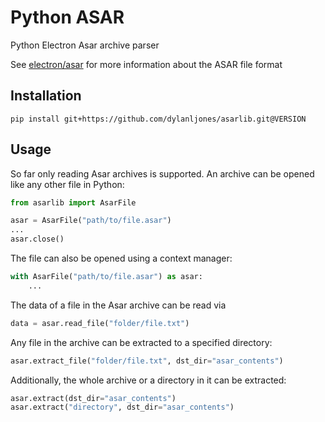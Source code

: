 # Python ASAR

Python Electron Asar archive parser

See [electron/asar](https://github.com/electron/asar) for more information about the ASAR file format

## Installation

````commandline
pip install git+https://github.com/dylanljones/asarlib.git@VERSION
````


## Usage

So far only reading Asar archives is supported. An archive can be opened like
any other file in Python:
````python
from asarlib import AsarFile

asar = AsarFile("path/to/file.asar")
...
asar.close()
````

The file can also be opened using a context manager:
````python
with AsarFile("path/to/file.asar") as asar:
    ...
````

The data of a file in the Asar archive can be read via
````python
data = asar.read_file("folder/file.txt")
````

Any file in the archive can be extracted to a specified directory:
````python
asar.extract_file("folder/file.txt", dst_dir="asar_contents")
````

Additionally, the whole archive or a directory in it can be extracted:
````python
asar.extract(dst_dir="asar_contents")
asar.extract("directory", dst_dir="asar_contents")
````
